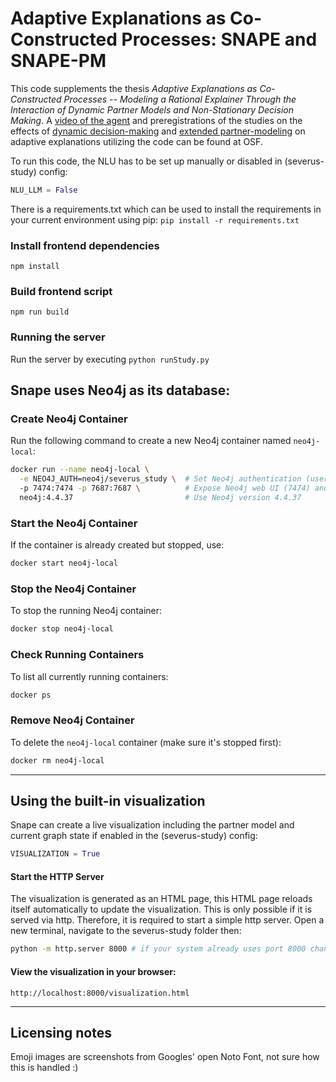 # Adaptive Explanations as Co-Constructed Processes: SNAPE and SNAPE-PM
This code supplements the thesis _Adaptive Explanations as Co-Constructed Processes -- Modeling a Rational Explainer Through the Interaction of Dynamic Partner Models and Non-Stationary Decision Making_. A [video of the agent](https://doi.org/10.17605/OSF.IO/DAQV9) and preregistrations of the studies on the effects of [dynamic decision-making](https://doi.org/10.17605/OSF.IO/EBH27) and [extended partner-modeling](https://doi.org/10.17605/OSF.IO/DAQV9) on adaptive explanations utilizing the code can be found at OSF.

To run this code, the NLU has to be set up manually or disabled in (severus-study) config:

```py
NLU_LLM = False
```

There is a requirements.txt which can be used to install the requirements in your current environment using
pip:
```pip install -r requirements.txt```

### Install frontend dependencies
```npm install```

### Build frontend script
```npm run build```


### Running the server
Run the server by executing
```python runStudy.py```


## Snape uses Neo4j as its database:

### Create Neo4j Container
Run the following command to create a new Neo4j container named `neo4j-local`:

```sh
docker run --name neo4j-local \
  -e NEO4J_AUTH=neo4j/severus_study \  # Set Neo4j authentication (username/password)
  -p 7474:7474 -p 7687:7687 \          # Expose Neo4j web UI (7474) and Bolt protocol (7687)
  neo4j:4.4.37                         # Use Neo4j version 4.4.37
```

### Start the Neo4j Container
If the container is already created but stopped, use:

```sh
docker start neo4j-local
```

### Stop the Neo4j Container
To stop the running Neo4j container:

```sh
docker stop neo4j-local
```

### Check Running Containers
To list all currently running containers:

```sh
docker ps
```

### Remove Neo4j Container
To delete the `neo4j-local` container (make sure it's stopped first):

```sh
docker rm neo4j-local
```

---
## Using the built-in visualization
Snape can create a live visualization including the partner model and current graph state if enabled in the (severus-study) config:
```py
VISUALIZATION = True
```
#### Start the HTTP Server
The visualization is generated as an HTML page, this HTML page reloads itself automatically to update the visualization.
This is only possible if it is served via http. Therefore, it is required to start a simple http server.
Open a new terminal, navigate to the severus-study folder then:
```sh
python -m http.server 8000 # if your system already uses port 8000 change this to an unused port
```
#### View the visualization in your browser:
```url
http://localhost:8000/visualization.html
```

---

## Licensing notes
Emoji images are screenshots from Googles' open Noto Font, not sure how this is handled :)
